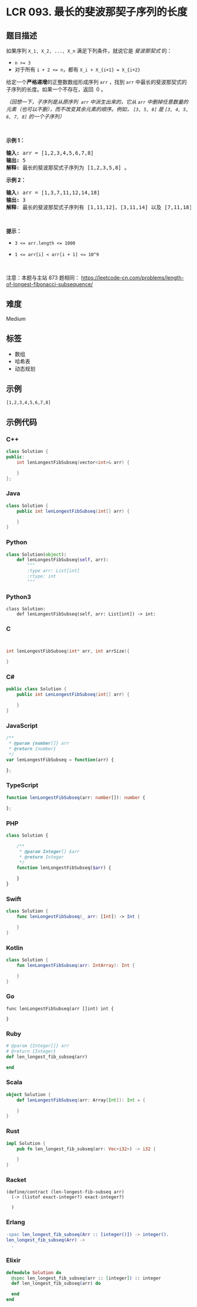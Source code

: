 # LCR 093. 最长的斐波那契子序列的长度

## 题目描述

<p>如果序列&nbsp;<code>X_1, X_2, ..., X_n</code>&nbsp;满足下列条件，就说它是&nbsp;<em>斐波那契式&nbsp;</em>的：</p>

<ul>
	<li><code>n &gt;= 3</code></li>
	<li>对于所有&nbsp;<code>i + 2 &lt;= n</code>，都有&nbsp;<code>X_i + X_{i+1} = X_{i+2}</code></li>
</ul>

<p>给定一个<strong>严格递增</strong>的正整数数组形成序列 <code>arr</code>&nbsp;，找到 <code>arr</code> 中最长的斐波那契式的子序列的长度。如果一个不存在，返回&nbsp;&nbsp;0 。</p>

<p><em>（回想一下，子序列是从原序列&nbsp; <code>arr</code> 中派生出来的，它从 <code>arr</code> 中删掉任意数量的元素（也可以不删），而不改变其余元素的顺序。例如，&nbsp;<code>[3, 5, 8]</code>&nbsp;是&nbsp;<code>[3, 4, 5, 6, 7, 8]</code>&nbsp;的一个子序列）</em></p>

<p>&nbsp;</p>

<ul>
</ul>

<p><strong>示例 1：</strong></p>

<pre>
<strong>输入: </strong>arr =<strong> </strong>[1,2,3,4,5,6,7,8]
<strong>输出: </strong>5
<strong>解释: </strong>最长的斐波那契式子序列为 [1,2,3,5,8] 。
</pre>

<p><strong>示例&nbsp;2：</strong></p>

<pre>
<strong>输入: </strong>arr =<strong> </strong>[1,3,7,11,12,14,18]
<strong>输出: </strong>3
<strong>解释</strong>: 最长的斐波那契式子序列有 [1,11,12]、[3,11,14] 以及 [7,11,18] 。
</pre>

<p>&nbsp;</p>

<p><strong>提示：</strong></p>

<ul>
	<li><code>3 &lt;= arr.length &lt;= 1000</code></li>
	<li>
	<p><code>1 &lt;= arr[i] &lt; arr[i + 1] &lt;= 10^9</code></p>
	</li>
</ul>

<p>&nbsp;</p>

<p><meta charset="UTF-8" />注意：本题与主站 873&nbsp;题相同：&nbsp;<a href="https://leetcode-cn.com/problems/length-of-longest-fibonacci-subsequence/">https://leetcode-cn.com/problems/length-of-longest-fibonacci-subsequence/</a></p>


## 难度

Medium

## 标签

- 数组
- 哈希表
- 动态规划

## 示例

```
[1,2,3,4,5,6,7,8]
```

## 示例代码

### C++

```cpp
class Solution {
public:
    int lenLongestFibSubseq(vector<int>& arr) {

    }
};
```

### Java

```java
class Solution {
    public int lenLongestFibSubseq(int[] arr) {

    }
}
```

### Python

```python
class Solution(object):
    def lenLongestFibSubseq(self, arr):
        """
        :type arr: List[int]
        :rtype: int
        """
```

### Python3

```python3
class Solution:
    def lenLongestFibSubseq(self, arr: List[int]) -> int:
```

### C

```c


int lenLongestFibSubseq(int* arr, int arrSize){

}
```

### C#

```csharp
public class Solution {
    public int LenLongestFibSubseq(int[] arr) {

    }
}
```

### JavaScript

```javascript
/**
 * @param {number[]} arr
 * @return {number}
 */
var lenLongestFibSubseq = function(arr) {

};
```

### TypeScript

```typescript
function lenLongestFibSubseq(arr: number[]): number {

};
```

### PHP

```php
class Solution {

    /**
     * @param Integer[] $arr
     * @return Integer
     */
    function lenLongestFibSubseq($arr) {

    }
}
```

### Swift

```swift
class Solution {
    func lenLongestFibSubseq(_ arr: [Int]) -> Int {

    }
}
```

### Kotlin

```kotlin
class Solution {
    fun lenLongestFibSubseq(arr: IntArray): Int {

    }
}
```

### Go

```golang
func lenLongestFibSubseq(arr []int) int {

}
```

### Ruby

```ruby
# @param {Integer[]} arr
# @return {Integer}
def len_longest_fib_subseq(arr)

end
```

### Scala

```scala
object Solution {
    def lenLongestFibSubseq(arr: Array[Int]): Int = {

    }
}
```

### Rust

```rust
impl Solution {
    pub fn len_longest_fib_subseq(arr: Vec<i32>) -> i32 {

    }
}
```

### Racket

```racket
(define/contract (len-longest-fib-subseq arr)
  (-> (listof exact-integer?) exact-integer?)

  )
```

### Erlang

```erlang
-spec len_longest_fib_subseq(Arr :: [integer()]) -> integer().
len_longest_fib_subseq(Arr) ->
  .
```

### Elixir

```elixir
defmodule Solution do
  @spec len_longest_fib_subseq(arr :: [integer]) :: integer
  def len_longest_fib_subseq(arr) do

  end
end
```

